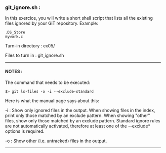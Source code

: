 ### git_ignore.sh :

In this exercice, you will write a short shell script that lists all the existing files ignored by your GiT repository. Example:

	.DS_Store
	mywork.c

Turn-in directory : ex05/

Files to turn in : git_ignore.sh

---

#### NOTES :

The command that needs to be executed:

```
$> git ls-files -o -i --exclude-standard
```

Here is what the manual page says about this:

-i : Show only ignored files in the output. When showing files in the index, 
print only those matched by an exclude pattern. When showing "other" files, show only 
those matched by an exclude pattern. Standard ignore rules are not automatically activated, 
therefore at least one of the --exclude* options is required.

-o : Show other (i.e. untracked) files in the output.

---
